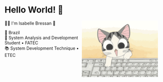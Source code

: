 # Hello World! 👋

<img src="giphy.gif" width="250px" align = "right">

  🐱‍💻 I'm Isabelle Bressan 🎀

   📍 Brazil </br>
  📓 System Analysis and Development Student • FATEC </br>
  📚 System Development Technique • ETEC

